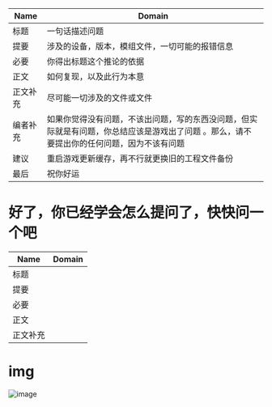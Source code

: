 


|Name|Domain|
|-|-|
|标题|一句话描述问题  
|提要|涉及的设备，版本，模组文件，一切可能的报错信息  
|必要|你得出标题这个推论的依据  
|正文|如何复现，以及此行为本意  
|正文补充|尽可能一切涉及的文件或文件  
|编者补充|如果你觉得没有问题，不该出问题，写的东西没问题，但实际就是有问题，你总结应该是游戏出了问题  。那么，请不要提出你的任何问题，因为不该有问题  
|建议|重启游戏更新缓存，再不行就更换旧的工程文件备份  
|最后|祝你好运  

#  好了，你已经学会怎么提问了，快快问一个吧


|Name|Domain|
|-|-|
|标题|
|提要|
|必要|
|正文|
|正文补充|


  
  # img
  ![image](https://user-images.githubusercontent.com/86919167/180599761-c2e00e9f-5c5d-4331-aa53-f1b27bda1e8e.png)
